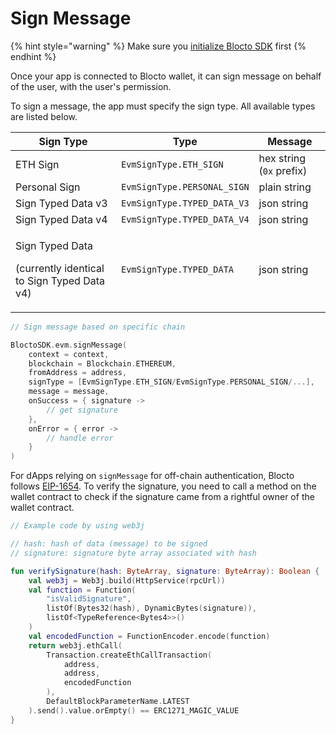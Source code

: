 # Sign Message

{% hint style="warning" %}
Make sure you [initialize Blocto SDK](getting-started.md) first
{% endhint %}

Once your app is connected to Blocto wallet, it can sign message on behalf of the user, with the user's permission.

To sign a message, the app must specify the sign type. All available types are listed below.

| Sign Type                                                                | Type                        | Message                  |
| ------------------------------------------------------------------------ | --------------------------- | ------------------------ |
| ETH Sign                                                                 | `EvmSignType.ETH_SIGN`      | hex string (`0x` prefix) |
| Personal Sign                                                            | `EvmSignType.PERSONAL_SIGN` | plain string             |
| Sign Typed Data v3                                                       | `EvmSignType.TYPED_DATA_V3` | json string              |
| Sign Typed Data v4                                                       | `EvmSignType.TYPED_DATA_V4` | json string              |
| <p>Sign Typed Data</p><p>(currently identical to Sign Typed Data v4)</p> | `EvmSignType.TYPED_DATA`    | json string              |

```kotlin
// Sign message based on specific chain

BloctoSDK.evm.signMessage(
    context = context,
    blockchain = Blockchain.ETHEREUM,
    fromAddress = address,
    signType = [EvmSignType.ETH_SIGN/EvmSignType.PERSONAL_SIGN/...],
    message = message,
    onSuccess = { signature ->
        // get signature
    },
    onError = { error ->
        // handle error
    }
)
```

For dApps relying on `signMessage` for off-chain authentication, Blocto follows [EIP-1654](https://github.com/ethereum/EIPs/issues/1654). To verify the signature, you need to call a method on the wallet contract to check if the signature came from a rightful owner of the wallet contract.

```kotlin
// Example code by using web3j

// hash: hash of data (message) to be signed
// signature: signature byte array associated with hash

fun verifySignature(hash: ByteArray, signature: ByteArray): Boolean {
    val web3j = Web3j.build(HttpService(rpcUrl))
    val function = Function(
        "isValidSignature",
        listOf(Bytes32(hash), DynamicBytes(signature)),
        listOf<TypeReference<Bytes4>>()
    )
    val encodedFunction = FunctionEncoder.encode(function)
    return web3j.ethCall(
        Transaction.createEthCallTransaction(
            address,
            address,
            encodedFunction
        ),
        DefaultBlockParameterName.LATEST
    ).send().value.orEmpty() == ERC1271_MAGIC_VALUE
}
```
